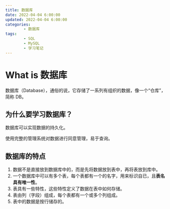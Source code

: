 ```yaml
---
title: 数据库
date: 2022-04-04 6:00:00
updated: 2022-04-04 6:00:00
categories:
        - 数据库
tags:
        - SQL
        - MySQL
        - 学习笔记
---
```


# What is 数据库

数据库（Database），通俗的说，它存储了一系列有组织的数据，像一个“仓库”，简称 DB。

## 为什么要学习数据库？

数据库可以实现数据的持久化。

使用完整的管理系统对数据进行同意管理，易于查询。

## 数据库的特点

1. 数据不是直接放到数据库中的，而是先将数据放到表中，再将表放到库中。
2. 一个数据库中可以有多个表，每个表都有一个的名字，用来标识自已，且**表名具有唯一性**。
3. 表具有一些特性，这些特性定义了数据在表中如何存储。
4. 表由列（字段）组成，每个表都有一个或多个列组成。
5. 表中的数据是按行储存的。



